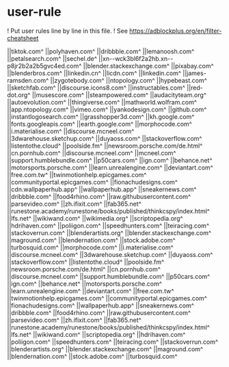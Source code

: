 # user-rule

! Put user rules line by line in this file.
! See https://adblockplus.org/en/filter-cheatsheet

||tiktok.com^
||polyhaven.com^
||dribbble.com^
||lemanoosh.com^
||petalsearch.com^
||sechel.de^
||xn--wck3bl6f2a2hb.xn--p8jr2b2a2b5gvc4ed.com^
||blender.stackexchange.com^
||pixabay.com^
||blenderbros.com^
||linkedin.cn^
||licdn.com^
||linkedin.com^
||james-ramsden.com^
||zygotebody.com^
||ntopology.com^
||hypebeast.com^
||sketchfab.com^
||discourse.icons8.com^
||instructables.com^
||red-dot.org^
||musescore.com^
||steampowered.com^
||audacityteam.org^
||autoevolution.com^
||thingiverse.com^
||mathworld.wolfram.com^
||app.ntopology.com^
||vimeo.com^
||yankodesign.com^
||github.com^
||instantlogosearch.com^
||grasshopper3d.com^
||kh.google.com^
||fonts.googleapis.com^
||earth.google.com^
||morphocode.com^
||i.materialise.com^
||discourse.mcneel.com^
||3dwarehouse.sketchup.com^
||duyaoss.com^
||stackoverflow.com^
||listentothe.cloud^
||poolside.fm^
||newsroom.porsche.com/de.html^
||cn.pornhub.com^
||discourse.mcneel.com^
||mcneel.com^
||support.humblebundle.com^
||p50cars.com^
||ign.com^
||behance.net^
||motorsports.porsche.com^
||learn.unrealengine.com^
||deviantart.com^
||free.com.tw^
||twinmotionhelp.epicgames.com^
||communityportal.epicgames.com^
||fionachudesigns.com^
||cdn.wallpaperhub.app^
||wallpaperhub.app^
||sneakernews.com^
||dribbble.com^
||food4rhino.com^
||raw.githubusercontent.com^
||parsevideo.com^
||zh.ifixit.com^
||fab365.net^
||runestone.academy/runestone/books/published/thinkcspy/index.html^
||lfs.net^
||wikiwand.com^
||wikimedia.org^
||scriptopedia.org^
||hdrihaven.com^
||poliigon.com^
||speedhunters.com^
||teiracing.com^
||stackoverrun.com^
||blenderartists.org^
||blender.stackexchange.com^
||maground.com^
||blendernation.com^
||stock.adobe.com^
||turbosquid.com^
||morphocode.com^
||i.materialise.com^
||discourse.mcneel.com^
||3dwarehouse.sketchup.com^
||duyaoss.com^
||stackoverflow.com^
||listentothe.cloud^
||poolside.fm^
||newsroom.porsche.com/de.html^
||cn.pornhub.com^
||discourse.mcneel.com^
||support.humblebundle.com^
||p50cars.com^
||ign.com^
||behance.net^
||motorsports.porsche.com^
||learn.unrealengine.com^
||deviantart.com^
||free.com.tw^
||twinmotionhelp.epicgames.com^
||communityportal.epicgames.com^
||fionachudesigns.com^
||wallpaperhub.app^
||sneakernews.com^
||dribbble.com^
||food4rhino.com^
||raw.githubusercontent.com^
||parsevideo.com^
||zh.ifixit.com^
||fab365.net^
||runestone.academy/runestone/books/published/thinkcspy/index.html^
||lfs.net^
||wikiwand.com^
||scriptopedia.org^
||hdrihaven.com^
||poliigon.com^
||speedhunters.com^
||teiracing.com^
||stackoverrun.com^
||blenderartists.org^
||blender.stackexchange.com^
||maground.com^
||blendernation.com^
||stock.adobe.com^
||turbosquid.com^
